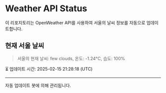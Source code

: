 
# Weather API Status

이 리포지토리는 OpenWeather API를 사용하여 서울의 날씨 정보를 자동으로 업데이트합니다.

## 현재 서울 날씨
> 서울의 현재 날씨: few clouds, 온도: -1.24°C, 습도: 100%

⏳ 업데이트 시간: 2025-02-15 21:28:18 (UTC)

---
자동 업데이트 봇에 의해 관리됩니다.
